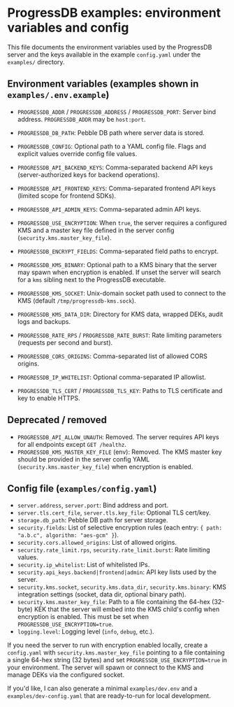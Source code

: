 # ProgressDB examples: environment variables and config

This file documents the environment variables used by the ProgressDB server and the keys available in the example `config.yaml` under the `examples/` directory.

## Environment variables (examples shown in `examples/.env.example`)

- `PROGRESSDB_ADDR` / `PROGRESSDB_ADDRESS` / `PROGRESSDB_PORT`: Server bind address. `PROGRESSDB_ADDR` may be `host:port`.
- `PROGRESSDB_DB_PATH`: Pebble DB path where server data is stored.
- `PROGRESSDB_CONFIG`: Optional path to a YAML config file. Flags and explicit values override config file values.

- `PROGRESSDB_API_BACKEND_KEYS`: Comma-separated backend API keys (server-authorized keys for backend operations).
- `PROGRESSDB_API_FRONTEND_KEYS`: Comma-separated frontend API keys (limited scope for frontend SDKs).
- `PROGRESSDB_API_ADMIN_KEYS`: Comma-separated admin API keys.

- `PROGRESSDB_USE_ENCRYPTION`: When `true`, the server requires a configured KMS and a master key file defined in the server config (`security.kms.master_key_file`).
- `PROGRESSDB_ENCRYPT_FIELDS`: Comma-separated field paths to encrypt.

- `PROGRESSDB_KMS_BINARY`: Optional path to a KMS binary that the server may spawn when encryption is enabled. If unset the server will search for a `kms` sibling next to the ProgressDB executable.
- `PROGRESSDB_KMS_SOCKET`: Unix-domain socket path used to connect to the KMS (default `/tmp/progressdb-kms.sock`).
- `PROGRESSDB_KMS_DATA_DIR`: Directory for KMS data, wrapped DEKs, audit logs and backups.

- `PROGRESSDB_RATE_RPS` / `PROGRESSDB_RATE_BURST`: Rate limiting parameters (requests per second and burst).
- `PROGRESSDB_CORS_ORIGINS`: Comma-separated list of allowed CORS origins.
- `PROGRESSDB_IP_WHITELIST`: Optional comma-separated IP allowlist.

- `PROGRESSDB_TLS_CERT` / `PROGRESSDB_TLS_KEY`: Paths to TLS certificate and key to enable HTTPS.

## Deprecated / removed

- `PROGRESSDB_API_ALLOW_UNAUTH`: Removed. The server requires API keys for all endpoints except `GET /healthz`.
- `PROGRESSDB_KMS_MASTER_KEY_FILE` (env): Removed. The KMS master key should be provided in the server config YAML (`security.kms.master_key_file`) when encryption is enabled.

## Config file (`examples/config.yaml`)

- `server.address`, `server.port`: Bind address and port.
- `server.tls.cert_file`, `server.tls.key_file`: Optional TLS cert/key.
- `storage.db_path`: Pebble DB path for server storage.
- `security.fields`: List of selective encryption rules (each entry: `{ path: "a.b.c", algorithm: "aes-gcm" }`).
- `security.cors.allowed_origins`: List of allowed origins.
- `security.rate_limit.rps`, `security.rate_limit.burst`: Rate limiting values.
- `security.ip_whitelist`: List of whitelisted IPs.
- `security.api_keys.backend|frontend|admin`: API key lists used by the server.
- `security.kms.socket`, `security.kms.data_dir`, `security.kms.binary`: KMS integration settings (socket, data dir, optional binary path).
- `security.kms.master_key_file`: Path to a file containing the 64-hex (32-byte) KEK that the server will embed into the KMS child's config when encryption is enabled. This must be set when `PROGRESSDB_USE_ENCRYPTION=true`.
- `logging.level`: Logging level (`info`, `debug`, etc.).

If you need the server to run with encryption enabled locally, create a `config.yaml` with `security.kms.master_key_file` pointing to a file containing a single 64-hex string (32 bytes) and set `PROGRESSDB_USE_ENCRYPTION=true` in your environment. The server will spawn or connect to the KMS and manage DEKs via the configured socket.

If you'd like, I can also generate a minimal `examples/dev.env` and a `examples/dev-config.yaml` that are ready-to-run for local development.

